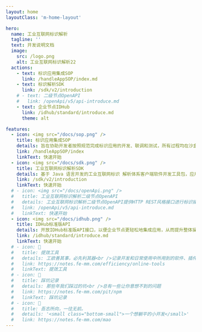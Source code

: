 ```yaml
---
layout: home
layoutClass: 'm-home-layout'

hero:
  name: 工业互联网标识解析
  tagline: ''
  text: 开发说明文档
  image:
    src: /logo.png
    alt: 工业互联网标识解析22
  actions:
    - text: 标识应用集成SOP
      link: /handleAppSOP/index.md
    - text: 标识解析SDK
      link: /sdk/v2/introduction
    # - text: 二级节点OpenAPI
    #   link: /openApi/v5/api-introduce.md
    - text: 企业节点IDHub
      link: /idhub/standard/introduce.md
      theme: alt

features:
  - icon: <img src="/docs/sop.png" />
    title: 标识应用集成SOP
    details: 旨在协助开发者按照规范完成标识应用的开发、联调和测试，所有过程均在沙盒环境中进行。目前提供社区版沙盒供用户使用，加入IDInside计划可优先获取标准版沙盒。如有需求，请联系：<p>段老师：10086  尚老师：10010</p>
    link: /handleAppSOP/index
    linkText: 快速开始
  - icon: <img src="/docs/sdk.png" />
    title: 工业互联网标识解析SDK
    details: 基于 Java 语言开发的工业互联网标识 解析体系客户端软件开发工具包，应用通过集成 ID-SDK，快速使用元数据模板、标识解析、标识注册、数据权限等功能服务。<span style="color:rgb(22,93,255)">ID-SDK将于7月10日进行公测，敬请关注！</span>
    link: /sdk/v2/introduction
    linkText: 快速开始
  # - icon: <img src="/docs/openApi.png" />
  #   title: 工业互联网标识解析二级节点OpenAPI
  #   details: 工业互联网标识解析二级节点OpenAPI提供HTTP REST风格接口进行标识操作，所有操作都采用UTF-8编码以确保兼容性和易用性，便于其他系统接入.
  #   link: /openApi/v5/api-introduce.md
  #   linkText: 快速开始
  - icon: <img src="/docs/idhub.png" />
    title: IDHub标准版API
    details: 开放IDHub标准版API接口，以便企业节点更轻松地集成应用，从而提升整体操作效率。
    link: /idhub/standard/introduce.md
    linkText: 快速开始
  # - icon: 🧰
  #   title: 提效工具
  #   details: 工欲善其事，必先利其器<br />记录开发和日常使用中所用到的软件、插件、扩展等
  #   link: https://notes.fe-mm.com/efficiency/online-tools
  #   linkText: 提效工具
  # - icon: 🐞
  #   title: 踩坑记录
  #   details: 那些年我们踩过的坑<br />总有一些让你意想不到的问题
  #   link: https://notes.fe-mm.com/pit/npm
  #   linkText: 踩坑记录
  # - icon: 💯
  #   title: 吾志所向，一往无前。
  #   details: '<small class="bottom-small">一个想躺平的小开发</small>'
  #   link: https://notes.fe-mm.com/mao
---
```


<style>

/*爱的魔力转圈圈*/
.m-home-layout .image-src {
  width: 180px;
  height: 180px;
}

.m-home-layout .details small {
  opacity: 0.6;
}

.m-home-layout .bottom-small {
  display: block;
  margin-top: 2em;
  text-align: right;
}
.link-text-value {
  color: #00a98e !important;
}
</style>
